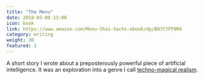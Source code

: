 ```yaml
---
title: "The Menu"
date: 2018-05-08 13:00
icon: book
link: https://www.amazon.com/Menu-Shai-Sachs-ebook/dp/B07CYFP8M4
category: writing
weight: 30
featured: 1
---
```


A short story I wrote about a preposterously powerful piece of artificial intelligence. It was an exploration into a genre I call [techno-magical realism](https://shaisachs.github.io/2018/05/05/the-menu.html).